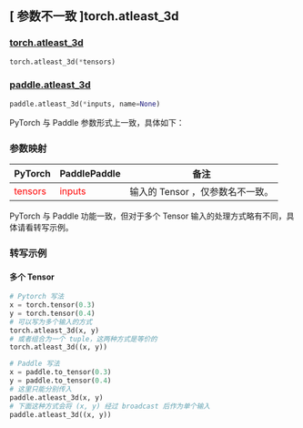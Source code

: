 ## [ 参数不一致 ]torch.atleast_3d

### [torch.atleast_3d](https://pytorch.org/docs/stable/generated/torch.atleast_3d.html#torch-atleast-3d)

```python
torch.atleast_3d(*tensors)
```

### [paddle.atleast_3d](https://www.paddlepaddle.org.cn/documentation/docs/zh/develop/api/paddle/atleast_3d_cn.html#atleast_3d)

```python
paddle.atleast_3d(*inputs, name=None)
```

PyTorch 与 Paddle 参数形式上一致，具体如下：

### 参数映射
| PyTorch       | PaddlePaddle | 备注                                                   |
| ------------- | ------------ | ------------------------------------------------------ |
| <font color='red'> tensors </font> | <font color='red'> inputs </font> | 输入的 Tensor ，仅参数名不一致。 |

PyTorch 与 Paddle 功能一致，但对于多个 Tensor 输入的处理方式略有不同，具体请看转写示例。

### 转写示例

#### 多个 Tensor
```python
# Pytorch 写法
x = torch.tensor(0.3)
y = torch.tensor(0.4)
# 可以写为多个输入的方式
torch.atleast_3d(x, y)
# 或者组合为一个 tuple，这两种方式是等价的
torch.atleast_3d((x, y))

# Paddle 写法
x = paddle.to_tensor(0.3)
y = paddle.to_tensor(0.4)
# 这里只能分别传入
paddle.atleast_3d(x, y)
# 下面这种方式会将 (x, y) 经过 broadcast 后作为单个输入
paddle.atleast_3d((x, y))

```
